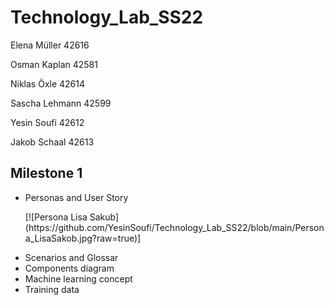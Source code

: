 # <h1>Technology_Lab_SS22</h1>

<p>Elena Müller 42616</p>
<p>Osman Kaplan 42581 </p>
<p>Niklas Öxle 42614 </p>
<p>Sascha Lehmann 42599 </p>
<p>Yesin Soufi 42612 </p>
<p>Jakob Schaal 42613 </p>

<h2> Milestone 1 </h2>

 <ul>
    <li>Personas and User Story</li>
    <p> [![Persona Lisa Sakub](https://github.com/YesinSoufi/Technology_Lab_SS22/blob/main/Persona_LisaSakob.jpg?raw=true)]</p>
    <li>Scenarios and Glossar</li>
    <li>Components diagram</li>
  <li>Machine learning concept</li>
  <li>Training data</li>
  
</ul>
